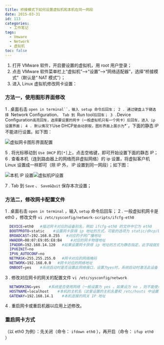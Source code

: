 ```yaml
---
title: 桥接模式下如何设置虚拟机和本机在同一网段
date: 2015-03-31
id: 113
categories:
  - 工作笔记
tags:
  - Vmware
  - Network
  - 虚拟机
toc: false
---
```


1. 打开 VMware 软件，开启要设置的虚拟机，用 root 用户登录；
2. 点击 VMware 软件菜单栏上“虚拟机”—>“设置”—>“网络适配器”，选择“桥接模式”（默认是“ NAT 模式”）；
3. 进入 Linux 虚拟机修改网卡设置：

### 方法一，使用图形界面修改

<!--more-->

1 . 桌面右击 `open in terminal``，输入 setup 命令后回车；
2 . 通过键盘上下键选择 `Network Configuration`， Tab 到 `Run tool` 后回车；
3 . `Device Configuration` 高亮回车，选择要设置的网卡（一般虚拟机只有一个网卡）后回车，进入 ip 设置界面；
4 . 默认情况下 `Use DHCP` 是自动获取，图形界面上展示为 `*`，下面的静态 IP 不能进行设置。如下图：

![虚拟网卡图形界面配置](https://pek3b.qingstor.com/imephen/20190426161737.png)

5 . 将光标移动到 `Use DHCP` 的`[*]`上，点击空格键，即可开始设置下面的静态 IP；
6 . 查看本机（连到路由器上的网络而非虚拟网络）的 ip 设置，将虚拟客户机 Linux 设置成一样即可（除 IP 外， IP 设置到同一网段）；如下图：

![本机 IP 设置](https://pek3b.qingstor.com/imephen/20190426161803.png)![虚拟机IP设置](https://pek3b.qingstor.com/imephen/20190426161823.png)

7 . Tab 到 `Save` 、 `Save&Quit` 保存本次设置；

### 方法二，修改网卡配置文件

1 . 桌面右击 `open in terminal` ，输入 `setup` 命令后回车；
2 . 一般虚拟机网卡是 eth0 ，修改文件 `vi /etc/sysconfig/network-scripts/ifcfg-eth0`

```bash
  DEVICE=eth0   #描述网卡对应的设备别名，例如 ifcfg-eth0 的文件中它为 eth0
  BOOTPROTO=static    #设置网卡获得 ip 地址的方式，可能的选项为 static/dhcp/bootp （分别对应静态指定的 ip 地址 / 通过 dhcp 协议获得的 ip 地址 / bootp 协议获得的 ip 地址）
  BROADCAST=192.168.0.255   #对应的子网广播地址
  HWADDR=00:07:E9:05:E8:B4    #对应的网卡物理地址
  IPADDR=192.168.14.120   #如果设置网卡获得 ip 地址的方式为静态指定，此字段就指定了网卡对应的ip地址
  IPV6INIT=no
  IPV6_AUTOCONF=no
  NETMASK=255.255.255.0   #网卡对应的网络掩码
  NETWORK=192.168.0.0   #网卡对应的网络地址
  ONBOOT=yes    #系统启动时是否设置此网络接口，设置为yes时，系统启动时激活此设备
```

3 . 修改对应网卡的网关的配置文件 `vi /etc/sysconfig/network`

```bash
  NETWORKING=yes    #系统是否使用网络（一般设置为 yes 。如果设为 no ，则不能使用网络，而且很多系统服务程序将无法启）
  HOSTNAME=localhost    #本机的主机名（这里设置的主机名要和 /etc/hosts 中设置的主机名对应）
  GATEWAY=192.168.14.1    #本机连接的网关 IP 地址
```

4 . 重启网卡或重启机器以应用上述修改。

### 重启网卡方式

（以 eth0 为例）：先关闭（命令： `ifdown eth0` ），再开启（命令： `ifup eth0` ）